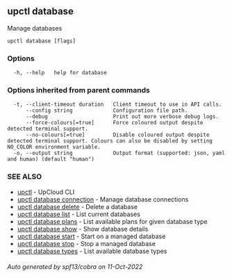## upctl database

Manage databases

```
upctl database [flags]
```

### Options

```
  -h, --help   help for database
```

### Options inherited from parent commands

```
  -t, --client-timeout duration   Client timeout to use in API calls.
      --config string             Configuration file path.
      --debug                     Print out more verbose debug logs.
      --force-colours[=true]      Force coloured output despite detected terminal support.
      --no-colours[=true]         Disable coloured output despite detected terminal support. Colours can also be disabled by setting NO_COLOR environment variable.
  -o, --output string             Output format (supported: json, yaml and human) (default "human")
```

### SEE ALSO

* [upctl](upctl.md)	 - UpCloud CLI
* [upctl database connection](upctl_database_connection.md)	 - Manage database connections
* [upctl database delete](upctl_database_delete.md)	 - Delete a database
* [upctl database list](upctl_database_list.md)	 - List current databases
* [upctl database plans](upctl_database_plans.md)	 - List available plans for given database type
* [upctl database show](upctl_database_show.md)	 - Show database details
* [upctl database start](upctl_database_start.md)	 - Start on a managed database
* [upctl database stop](upctl_database_stop.md)	 - Stop a managed database
* [upctl database types](upctl_database_types.md)	 - List available database types

###### Auto generated by spf13/cobra on 11-Oct-2022
